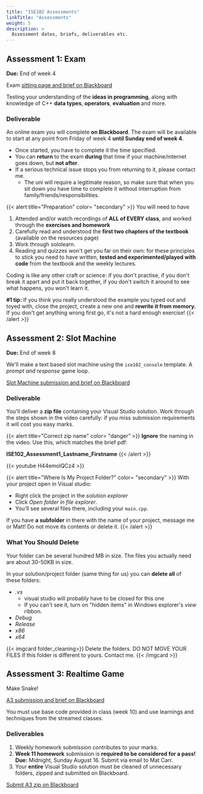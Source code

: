 ```yaml
---
title: "ISE102 Assessments"
linkTitle: "Assessments"
weight: 5
description: >
  Assessment dates, briefs, deliverables etc.
---
```



## Assessment 1: Exam

**Due:** End of week 4

Exam [sitting page and brief on Blackboard](https://laureate-au.blackboard.com/webapps/blackboard/content/listContentEditable.jsp?content_id=_9258117_1&course_id=_93608_1)

Testing your understanding of the **ideas in programming**, along with knowledge of C++ **data types**, **operators**, **evaluation** and more. 

### Deliverable

An online exam you will complete **on Blackboard**. The exam will be available to start at any point from Friday of week 4 **until Sunday end of week 4**. 

* Once started, you have to complete it the time specified.
* You can **return** to the exam **during** that time if your machine/internet goes down, but **not after**.
* If a serious technical issue stops you from returning to it, please contact me. 
    * The uni will require a legitimate reason, so make sure that when you sit down you have time to complete it without interruption from family/friends/responsibilities.  

{{< alert title="Preparation" color= "secondary" >}}
You will need to have 
1. Attended and/or watch recordings of **ALL of EVERY class**, and worked through the **exercises and homework**
1. Carefully read and understood the **first two chapters of the textbook** (available on the resources page)
1. Work through sololearn.
1. Reading and quizzes won't get you far on their own: for these principles to stick you need to have written, **tested and experimented/played with code** from the textbook and the weekly lectures. 

Coding is like any other craft or science: if you don't practise, if you don't break it apart and put it back together, if you don't switch it around to see what happens, you won't learn it.

**#1 tip:** If you think you really understood the example you typed out and toyed with, close the project, create a new one and **rewrite it from memory.** If you don't get anything wrong first go, it's not a hard enough exercise!
{{< /alert >}}

## Assessment 2: Slot Machine

**Due:** End of week 8

We'll make a text based slot machine using the `ise102_console` template. A _prompt and response_ game loop.

[Slot Machine submission and brief on Blackboard](https://laureate-au.blackboard.com/webapps/blackboard/content/listContentEditable.jsp?content_id=_9258118_1&course_id=_93608_1)

### Deliverable 

You'll deliver a **zip file** containing your Visual Studio solution. Work through the steps shown in the video carefully: if you miss submission requirements it will cost you easy marks.

{{< alert title="Correct zip name" color= "danger" >}}
**Ignore** the naming in the video. Use this, which matches the brief pdf:

**ISE102_Assessment1_Lastname_Firstname**
{{< /alert >}}

{{< youtube H44emolQCz4 >}}

{{< alert title="Where Is My Project Folder?" color= "secondary" >}}
With your project open in Visual studio:
  * Right click the project in the _solution explorer_
  * Click _Open folder in file explorer_. 
  * You'll see several files there, including your `main.cpp`.

If you have **a subfolder** in there with the name of your project, message me or Matt! Do not move its contents or delete it.
{{< /alert >}}

### What You Should Delete
Your folder can be several hundred MB in size. The files you actually need are about 30-50KB in size.

In your solution/project folder (same thing for us) you can **delete all** of these folders:
* _.vs_ 
    * visual studio will probably have to be closed for this one
    * If you can't see it, turn on "hidden items" in Windows explorer's _view_ ribbon.
* _Debug_
* _Release_
* _x86_
* _x64_

{{< imgcard folder_cleaning>}}
Delete the folders. DO NOT MOVE YOUR FILES if this folder is different to yours. Contact me.
{{< /imgcard >}}

## Assessment 3: Realtime Game

Make Snake!

<a class="btn btn-lg btn-primary mr-3 mb-4" href="https://laureate-au.blackboard.com/webapps/blackboard/content/listContentEditable.jsp?content_id=_8948580_1&course_id=_90315_1" target="_blank">A3 submission and brief on Blackboard<i class="fas fa-arrow-alt-circle-right ml-2"></i></a>

You must use base code provided in class (week 10) and use learnings and techniques from the streamed classes.

### Deliverables 

1. Weekly homework submission contributes to your marks.
2. **Week 11 homework** submission is **required to be considered for a pass!**
   **Due:** Midnight, Sunday August 16. Submit via email to Mat Carr.
3. Your **entire** Visual Studio solution must be cleaned of unnecessary folders, zipped and submitted on Blackboard.

<a class="btn btn-lg btn-primary mr-3 mb-4" href="https://laureate-au.blackboard.com/webapps/blackboard/content/listContentEditable.jsp?content_id=_8948580_1&course_id=_90315_1" target="_blank">Submit A3 zip on Blackboard<i class="fas fa-arrow-alt-circle-right ml-2"></i></a>